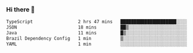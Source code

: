 ### Hi there 👋

<!--START_SECTION:waka-->

```txt
TypeScript                 2 hrs 47 mins   █████████████████████░░░░   83.53 %
JSON                       18 mins         ██▒░░░░░░░░░░░░░░░░░░░░░░   09.30 %
Java                       11 mins         █▒░░░░░░░░░░░░░░░░░░░░░░░   05.89 %
Brazil Dependency Config   1 min           ▒░░░░░░░░░░░░░░░░░░░░░░░░   00.72 %
YAML                       1 min           ░░░░░░░░░░░░░░░░░░░░░░░░░   00.55 %
```

<!--END_SECTION:waka-->

<!--
**jerry-shao/jerry-shao** is a ✨ _special_ ✨ repository because its `README.md` (this file) appears on your GitHub profile.

Here are some ideas to get you started:

- 🔭 I’m currently working on ...
- 🌱 I’m currently learning ...
- 👯 I’m looking to collaborate on ...
- 🤔 I’m looking for help with ...
- 💬 Ask me about ...
- 📫 How to reach me: ...
- 😄 Pronouns: ...
- ⚡ Fun fact: ...
-->
